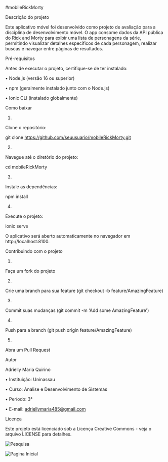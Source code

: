 #mobileRickMorty

Descrição do projeto

Este aplicativo móvel foi desenvolvido como projeto de avaliação para a disciplina de desenvolvimento móvel. O app consome dados da API pública do Rick and Morty para exibir uma lista de personagens da série, permitindo visualizar detalhes específicos de cada personagem, realizar buscas e navegar entre páginas de resultados.

Pré-requisitos

Antes de executar o projeto, certifique-se de ter instalado:

•
Node.js (versão 16 ou superior)

•
npm (geralmente instalado junto com o Node.js)

•
Ionic CLI (instalado globalmente)

Como baixar

1.
Clone o repositório:

git clone https://github.com/seuusuario/mobileRickMorty.git

2.
Navegue até o diretório do projeto:

cd mobileRickMorty

3.
Instale as dependências:

npm install

4.
Execute o projeto:

ionic serve

O aplicativo será aberto automaticamente no navegador em http://localhost:8100.

Contribuindo com o projeto

1.
Faça um fork do projeto

2.
Crie uma branch para sua feature (git checkout -b feature/AmazingFeature)

3.
Commit suas mudanças (git commit -m 'Add some AmazingFeature')

4.
Push para a branch (git push origin feature/AmazingFeature)

5.
Abra um Pull Request

Autor

Adrielly Maria Quirino

•
Instituição: Uninassau

•
Curso: Analise e Desenvolvimento de Sistemas

•
Período: 3°

•
E-mail: adriellymaria485@gmail.com

Licença

Este projeto está licenciado sob a Licença Creative Commons - veja o arquivo LICENSE para detalhes.



![Pesquisa](https://github.com/user-attachments/assets/a089952f-4c24-4bb8-8389-2d907f9c8f28)

![Pagina Inicial](https://github.com/user-attachments/assets/20931059-da95-42cd-b5a6-1078ceba67a8)
